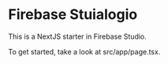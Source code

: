 # Firebase Stuialogio

This is a NextJS starter in Firebase Studio.

To get started, take a look at src/app/page.tsx.

